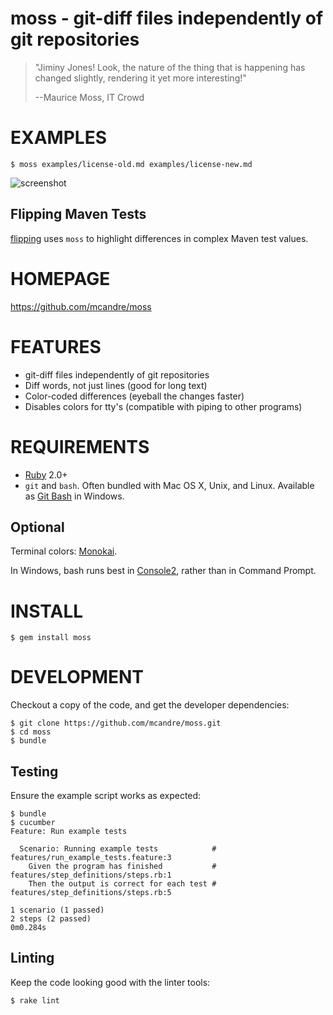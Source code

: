 # moss - git-diff files independently of git repositories

> "Jiminy Jones! Look, the nature of the thing that is happening has changed slightly, rendering it yet more interesting!"
>
> --Maurice Moss, IT Crowd

# EXAMPLES

    $ moss examples/license-old.md examples/license-new.md

![screenshot](https://raw2.github.com/mcandre/moss/master/screenshot.png)

## Flipping Maven Tests

[flipping](https://github.com/mcandre/flipping) uses `moss` to highlight differences in complex Maven test values.

# HOMEPAGE

https://github.com/mcandre/moss

# FEATURES

* git-diff files independently of git repositories
* Diff words, not just lines (good for long text)
* Color-coded differences (eyeball the changes faster)
* Disables colors for tty's (compatible with piping to other programs)

# REQUIREMENTS

* [Ruby](https://www.ruby-lang.org/) 2.0+
* `git` and `bash`. Often bundled with Mac OS X, Unix, and Linux. Available as [Git Bash](http://chocolatey.org/packages/git) in Windows.

## Optional

Terminal colors: [Monokai](http://www.reddit.com/r/commandline/comments/1q4b90/is_there_a_monokai_port_for_nano/).

In Windows, bash runs best in [Console2](http://chocolatey.org/packages/Console2), rather than in Command Prompt.

# INSTALL

    $ gem install moss

# DEVELOPMENT

Checkout a copy of the code, and get the developer dependencies:

    $ git clone https://github.com/mcandre/moss.git
    $ cd moss
    $ bundle

## Testing

Ensure the example script works as expected:

    $ bundle
    $ cucumber
    Feature: Run example tests

      Scenario: Running example tests            # features/run_example_tests.feature:3
        Given the program has finished           # features/step_definitions/steps.rb:1
        Then the output is correct for each test # features/step_definitions/steps.rb:5

    1 scenario (1 passed)
    2 steps (2 passed)
    0m0.284s

## Linting

Keep the code looking good with the linter tools:

    $ rake lint
